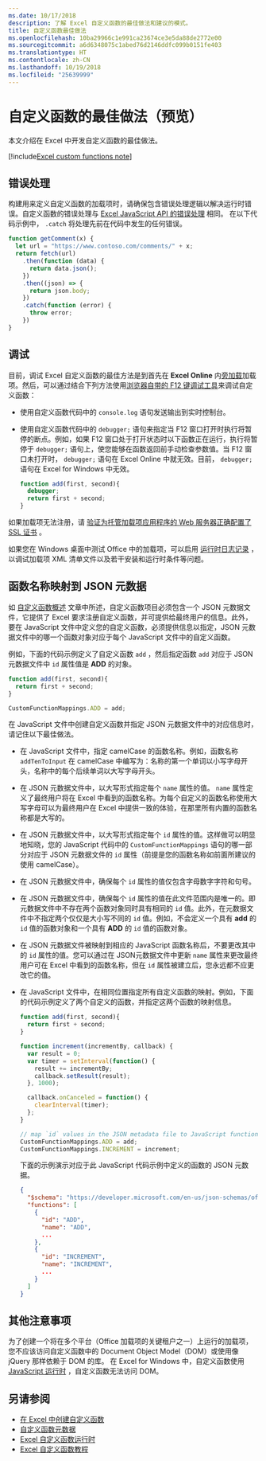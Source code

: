 ```yaml
---
ms.date: 10/17/2018
description: 了解 Excel 自定义函数的最佳做法和建议的模式。
title: 自定义函数最佳做法
ms.openlocfilehash: 10ba29966c1e991ca23674ce3e5da88de2772e00
ms.sourcegitcommit: a6d6348075c1abed76d2146ddfc099b0151fe403
ms.translationtype: HT
ms.contentlocale: zh-CN
ms.lasthandoff: 10/19/2018
ms.locfileid: "25639999"
---
```

# <a name="custom-functions-best-practices-preview"></a>自定义函数的最佳做法（预览）

本文介绍在 Excel 中开发自定义函数的最佳做法。

[!include[Excel custom functions note](../includes/excel-custom-functions-note.md)]

## <a name="error-handling"></a>错误处理

构建用来定义自定义函数的加载项时，请确保包含错误处理逻辑以解决运行时错误。自定义函数的错误处理与 [Excel JavaScript API 的错误处理](excel-add-ins-error-handling.md)  相同。 在以下代码示例中， `.catch` 将处理先前在代码中发生的任何错误。

```js
function getComment(x) {
  let url = "https://www.contoso.com/comments/" + x;
  return fetch(url)
    .then(function (data) {
      return data.json();
    })
    .then((json) => {
      return json.body;
    })
    .catch(function (error) {
      throw error;
    })
}
```

## <a name="debugging"></a>调试

目前，调试 Excel 自定义函数的最佳方法是到首先在 **Excel Online** 内[旁加载](../testing/sideload-office-add-ins-for-testing.md)加载项。然后，可以通过结合下列方法使用[浏览器自带的 F12 键调试工具](../testing/debug-add-ins-in-office-online.md)来调试自定义函数：

- 使用自定义函数代码中的 `console.log` 语句发送输出到实时控制台。

- 使用自定义函数代码中的 `debugger;` 语句来指定当 F12 窗口打开时执行将暂停的断点。例如，如果 F12 窗口处于打开状态时以下函数正在运行，执行将暂停于 `debugger;` 语句上，使您能够在函数返回前手动检查参数值。当 F12 窗口未打开时， `debugger;` 语句在 Excel Online 中就无效。目前， `debugger;` 语句在 Excel for Windows 中无效。

    ```js
    function add(first, second){
      debugger;
      return first + second;
    }
    ```

如果加载项无法注册，请 [验证为托管加载项应用程序的 Web 服务器正确配置了 SSL 证书](https://github.com/OfficeDev/generator-office/blob/master/src/docs/ssl.md) 。

如果您在 Windows 桌面中测试 Office 中的加载项，可以启用 [运行时日志记录](../testing/troubleshoot-manifest.md#use-runtime-logging-to-debug-your-add-in) ，以调试加载项 XML 清单文件以及若干安装和运行时条件等问题。

## <a name="mapping-function-names-to-json-metadata"></a>函数名称映射到 JSON 元数据

如 [自定义函数概述](custom-functions-overview.md) 文章中所述，自定义函数项目必须包含一个 JSON 元数据文件，它提供了 Excel 要求注册自定义函数，并可提供给最终用户的信息。此外，要在 JavaScript 文件中定义您的自定义函数，必须提供信息以指定，JSON 元数据文件中的哪一个函数对象对应于每个 JavaScript 文件中的自定义函数。

例如，下面的代码示例定义了自定义函数 `add` ，然后指定函数 `add` 对应于 JSON 元数据文件中 `id` 属性值是 **ADD** 的对象。

```js
function add(first, second){
  return first + second;
}

CustomFunctionMappings.ADD = add;
```

在 JavaScript 文件中创建自定义函数并指定 JSON 元数据文件中的对应信息时，请记住以下最佳做法。

* 在 JavaScript 文件中，指定 camelCase 的函数名称。例如，函数名称 `addTenToInput` 在 camelCase 中编写为：名称的第一个单词以小写字母开头，名称中的每个后续单词以大写字母开头。

* 在 JSON 元数据文件中，以大写形式指定每个 `name` 属性的值。 `name` 属性定义了最终用户将在 Excel 中看到的函数名称。为每个自定义的函数名称使用大写字母可以为最终用户在 Excel 中提供一致的体验，在那里所有内置的函数名称都是大写的。

* 在 JSON 元数据文件中，以大写形式指定每个 `id` 属性的值。这样做可以明显地知晓，您的 JavaScript 代码中的 `CustomFunctionMappings` 语句的哪一部分对应于 JSON 元数据文件的  `id` 属性（前提是您的函数名称如前面所建议的使用 camelCase）。

* 在 JSON 元数据文件中，确保每个 `id` 属性的值仅包含字母数字字符和句号。 

* 在 JSON 元数据文件中，确保每个 `id` 属性的值在此文件范围内是唯一的。即元数据文件中不存在两个函数对象同时具有相同的 `id` 值。此外，在元数据文件中不指定两个仅仅是大小写不同的 `id` 值。例如，不会定义一个具有 **add** 的 `id` 值的函数对象和一个具有 **ADD** 的 `id` 值的函数对象。

* 在 JSON 元数据文件被映射到相应的 JavaScript 函数名称后，不要更改其中的 `id` 属性的值。您可以通过在 JSON元数据文件中更新 `name` 属性来更改最终用户可在 Excel 中看到的函数名称，但在 `id` 属性被建立后，您永远都不应更改它的值。

* 在 JavaScript 文件中，在相同位置指定所有自定义函数的映射。例如，下面的代码示例定义了两个自定义的函数，并指定这两个函数的映射信息。

    ```js
    function add(first, second){
      return first + second;
    }

    function increment(incrementBy, callback) {
      var result = 0;
      var timer = setInterval(function() {
        result += incrementBy;
        callback.setResult(result);
      }, 1000);

      callback.onCanceled = function() {
        clearInterval(timer);
      };
    }

    // map `id` values in the JSON metadata file to JavaScript function names
    CustomFunctionMappings.ADD = add;
    CustomFunctionMappings.INCREMENT = increment;
    ```

    下面的示例演示对应于此 JavaScript 代码示例中定义的函数的 JSON 元数据。

    ```json
    {
      "$schema": "https://developer.microsoft.com/en-us/json-schemas/office-js/custom-functions.schema.json",
      "functions": [
        {
          "id": "ADD",
          "name": "ADD",
          ...
        },
        {
          "id": "INCREMENT",
          "name": "INCREMENT",
          ...
        }
      ]
    }
    ```

## <a name="additional-considerations"></a>其他注意事项

为了创建一个将在多个平台（Office 加载项的关键租户之一）上运行的加载项，您不应该访问自定义函数中的  Document Object Model（DOM）或使用像 jQuery 那样依赖于 DOM 的库。 在 Excel for Windows 中，自定义函数使用 [JavaScript 运行时](custom-functions-runtime.md) ，自定义函数无法访问 DOM。

## <a name="see-also"></a>另请参阅

* [在 Excel 中创建自定义函数](custom-functions-overview.md)
* [自定义函数元数据](custom-functions-json.md)
* [Excel 自定义函数运行时](custom-functions-runtime.md)
* [Excel 自定义函数教程](excel-tutorial-custom-functions.md)
